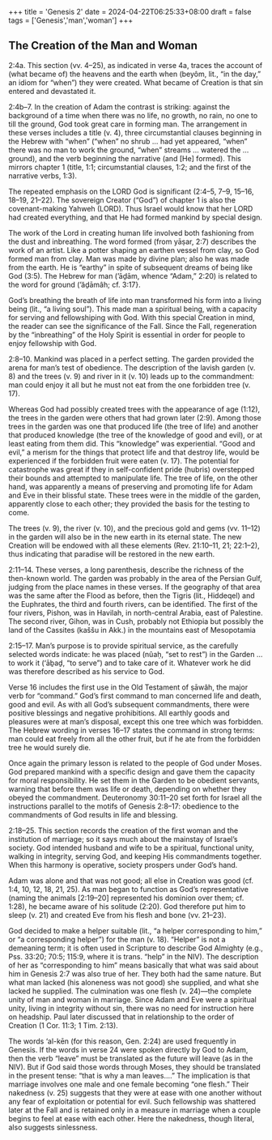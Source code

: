 +++
title = 'Genesis 2'
date = 2024-04-22T06:25:33+08:00
draft = false
tags = ['Genesis','man','woman']
+++
## The Creation of the Man and Woman

2:4a. This section (vv. 4–25), as indicated in verse 4a, traces the account of (what became of) the heavens and the earth when (beyôm, lit., “in the day,” an idiom for “when”) they were created. What became of Creation is that sin entered and devastated it.

2:4b–7. In the creation of Adam the contrast is striking: against the background of a time when there was no life, no growth, no rain, no one to till the ground, God took great care in forming man. The arrangement in these verses includes a title (v. 4), three circumstantial clauses beginning in the Hebrew with “when” (“when” no shrub … had yet appeared, “when” there was no man to work the ground, “when” streams … watered the … ground), and the verb beginning the narrative (and [He] formed). This mirrors chapter 1 (title, 1:1; circumstantial clauses, 1:2; and the first of the narrative verbs, 1:3).

The repeated emphasis on the LORD God is significant (2:4–5, 7–9, 15–16, 18–19, 21–22). The sovereign Creator (“God”) of chapter 1 is also the covenant-making Yahweh (LORD). Thus Israel would know that her LORD had created everything, and that He had formed mankind by special design.

The work of the Lord in creating human life involved both fashioning from the dust and inbreathing. The word formed (from yāṣar, 2:7) describes the work of an artist. Like a potter shaping an earthen vessel from clay, so God formed man from clay. Man was made by divine plan; also he was made from the earth. He is “earthy” in spite of subsequent dreams of being like God (3:5). The Hebrew for man (’āḏām, whence “Adam,” 2:20) is related to the word for ground (’ăḏāmâh; cf. 3:17}.

God’s breathing the breath of life into man transformed his form into a living being (lit., “a living soul”). This made man a spiritual being, with a capacity for serving and fellowshiping with God. With this special Creation in mind, the reader can see the significance of the Fall. Since the Fall, regeneration by the “inbreathing” of the Holy Spirit is essential in order for people to enjoy fellowship with God.

2:8–10. Mankind was placed in a perfect setting. The garden provided the arena for man’s test of obedience. The description of the lavish garden (v. 8) and the trees (v. 9) and river in it (v. 10) leads up to the commandment: man could enjoy it all but he must not eat from the one forbidden tree (v. 17).

Whereas God had possibly created trees with the appearance of age (1:12), the trees in the garden were others that had grown later (2:9). Among those trees in the garden was one that produced life (the tree of life) and another that produced knowledge (the tree of the knowledge of good and evil), or at least eating from them did. This “knowledge” was experiential. “Good and evil,” a merism for the things that protect life and that destroy life, would be experienced if the forbidden fruit were eaten (v. 17). The potential for catastrophe was great if they in self-confident pride (hubris) overstepped their bounds and attempted to manipulate life. The tree of life, on the other hand, was apparently a means of preserving and promoting life for Adam and Eve in their blissful state. These trees were in the middle of the garden, apparently close to each other; they provided the basis for the testing to come.

The trees (v. 9), the river (v. 10), and the precious gold and gems (vv. 11–12) in the garden will also be in the new earth in its eternal state. The new Creation will be endowed with all these elements (Rev. 21:10–11, 21; 22:1–2), thus indicating that paradise will be restored in the new earth.

2:11–14. These verses, a long parenthesis, describe the richness of the then-known world. The garden was probably in the area of the Persian Gulf, judging from the place names in these verses. If the geography of that area was the same after the Flood as before, then the Tigris (lit., Hiddeqel) and the Euphrates, the third and fourth rivers, can be identified. The first of the four rivers, Pishon, was in Havilah, in north-central Arabia, east of Palestine. The second river, Gihon, was in Cush, probably not Ethiopia but possibly the land of the Cassites (kaššu in Akk.) in the mountains east of Mesopotamia

2:15–17. Man’s purpose is to provide spiritual service, as the carefully selected words indicate: he was placed (nûaḥ, “set to rest”) in the Garden … to work it (‘āḇaḏ, “to serve”) and to take care of it. Whatever work he did was therefore described as his service to God.

Verse 16 includes the first use in the Old Testament of ṣāwâh, the major verb for “command.” God’s first command to man concerned life and death, good and evil. As with all God’s subsequent commandments, there were positive blessings and negative prohibitions. All earthly goods and pleasures were at man’s disposal, except this one tree which was forbidden. The Hebrew wording in verses 16–17 states the command in strong terms: man could eat freely from all the other fruit, but if he ate from the forbidden tree he would surely die.

Once again the primary lesson is related to the people of God under Moses. God prepared mankind with a specific design and gave them the capacity for moral responsibility. He set them in the Garden to be obedient servants, warning that before them was life or death, depending on whether they obeyed the commandment. Deuteronomy 30:11–20 set forth for Israel all the instructions parallel to the motifs of Genesis 2:8–17: obedience to the commandments of God results in life and blessing.

2:18–25. This section records the creation of the first woman and the institution of marriage; so it says much about the mainstay of Israel’s society. God intended husband and wife to be a spiritual, functional unity, walking in integrity, serving God, and keeping His commandments together. When this harmony is operative, society prospers under God’s hand.

Adam was alone and that was not good; all else in Creation was good (cf. 1:4, 10, 12, 18, 21, 25). As man began to function as God’s representative (naming the animals [2:19–20] represented his dominion over them; cf. 1:28), he became aware of his solitude (2:20). God therefore put him to sleep (v. 21) and created Eve from his flesh and bone (vv. 21–23).

God decided to make a helper suitable (lit., “a helper corresponding to him,” or “a corresponding helper”) for the man (v. 18). “Helper” is not a demeaning term; it is often used in Scripture to describe God Almighty (e.g., Pss. 33:20; 70:5; 115:9, where it is trans. “help” in the NIV). The description of her as “corresponding to him” means basically that what was said about him in Genesis 2:7 was also true of her. They both had the same nature. But what man lacked (his aloneness was not good) she supplied, and what she lacked he supplied. The culmination was one flesh (v. 24)—the complete unity of man and woman in marriage. Since Adam and Eve were a spiritual unity, living in integrity without sin, there was no need for instruction here on headship. Paul later discussed that in relationship to the order of Creation (1 Cor. 11:3; 1 Tim. 2:13).

The words ‘al-kēn (for this reason, Gen. 2:24) are used frequently in Genesis. If the words in verse 24 were spoken directly by God to Adam, then the verb “leave” must be translated as the future will leave (as in the NIV). But if God said those words through Moses, they should be translated in the present tense: “that is why a man leaves.…” The implication is that marriage involves one male and one female becoming “one flesh.” Their nakedness (v. 25) suggests that they were at ease with one another without any fear of exploitation or potential for evil. Such fellowship was shattered later at the Fall and is retained only in a measure in marriage when a couple begins to feel at ease with each other. Here the nakedness, though literal, also suggests sinlessness.


